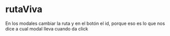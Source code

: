 # rutaViva


En los modales cambiar la ruta y en el botón el id, porque eso es lo que nos dice a cual modal lleva cuando da click
